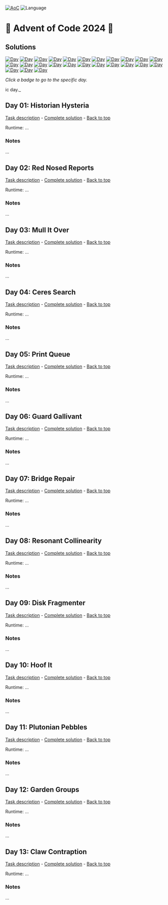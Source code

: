 <!-- Entries between SOLUTIONS and RESULTS tags are auto-generated -->

[![AoC](https://badgen.net/badge/AoC/2024/blue)](https://adventofcode.com/2024)
![Language](https://badgen.net/badge/Language/Python/blue)

# 🎄 Advent of Code 2024 🎄

## Solutions

<!--SOLUTIONS-->

[![Day](https://badgen.net/badge/01/%E2%98%85%E2%98%85/green)](#d01)
[![Day](https://badgen.net/badge/02/%E2%98%85%E2%98%85/green)](#d02)
[![Day](https://badgen.net/badge/03/%E2%98%85%E2%98%85/green)](#d03)
[![Day](https://badgen.net/badge/04/%E2%98%85%E2%98%85/green)](#d04)
[![Day](https://badgen.net/badge/05/%E2%98%85%E2%98%85/green)](#d05)
[![Day](https://badgen.net/badge/06/%E2%98%85%E2%98%85/green)](#d06)
[![Day](https://badgen.net/badge/07/%E2%98%85%E2%98%85/green)](#d07)
[![Day](https://badgen.net/badge/08/%E2%98%85%E2%98%85/green)](#d08)
[![Day](https://badgen.net/badge/09/%E2%98%85%E2%98%85/green)](#d09)
[![Day](https://badgen.net/badge/10/%E2%98%85%E2%98%85/green)](#d10)
[![Day](https://badgen.net/badge/11/%E2%98%85%E2%98%85/green)](#d11)
[![Day](https://badgen.net/badge/12/%E2%98%85%E2%98%85/green)](#d12)
[![Day](https://badgen.net/badge/13/%E2%98%85%E2%98%85/green)](#d13)
[![Day](https://badgen.net/badge/14/%E2%98%86%E2%98%86/gray)](#d14)
[![Day](https://badgen.net/badge/15/%E2%98%86%E2%98%86/gray)](#d15)
[![Day](https://badgen.net/badge/16/%E2%98%86%E2%98%86/gray)](#d16)
[![Day](https://badgen.net/badge/17/%E2%98%86%E2%98%86/gray)](#d17)
[![Day](https://badgen.net/badge/18/%E2%98%86%E2%98%86/gray)](#d18)
[![Day](https://badgen.net/badge/19/%E2%98%86%E2%98%86/gray)](#d19)
[![Day](https://badgen.net/badge/20/%E2%98%86%E2%98%86/gray)](#d20)
[![Day](https://badgen.net/badge/21/%E2%98%86%E2%98%86/gray)](#d21)
[![Day](https://badgen.net/badge/22/%E2%98%86%E2%98%86/gray)](#d22)
[![Day](https://badgen.net/badge/23/%E2%98%86%E2%98%86/gray)](#d23)
[![Day](https://badgen.net/badge/24/%E2%98%86%E2%98%86/gray)](#d24)
[![Day](https://badgen.net/badge/25/%E2%98%86%E2%98%86/gray)](#d25)

_Click a badge to go to the specific day._

ic day._

## <a name="d01"></a> Day 01: Historian Hysteria

[Task description](https://adventofcode.com/2024/day/1) - [Complete solution](day01/historian_hysteria.py) - [Back to top](#top)  

Runtime: ...  

### Notes

...  

## <a name="d02"></a> Day 02: Red Nosed Reports

[Task description](https://adventofcode.com/2024/day/2) - [Complete solution](day02/red_nosed_reports.py) - [Back to top](#top)  

Runtime: ...  

### Notes

...  

## <a name="d03"></a> Day 03: Mull It Over

[Task description](https://adventofcode.com/2024/day/3) - [Complete solution](day03/mull_it_over.py) - [Back to top](#top)  

Runtime: ...  

### Notes

...  

## <a name="d04"></a> Day 04: Ceres Search

[Task description](https://adventofcode.com/2024/day/4) - [Complete solution](day04/ceres_search.py) - [Back to top](#top)  

Runtime: ...  

### Notes

...  

## <a name="d05"></a> Day 05: Print Queue

[Task description](https://adventofcode.com/2024/day/5) - [Complete solution](day05/print_queue.py) - [Back to top](#top)  

Runtime: ...  

### Notes

...  

## <a name="d06"></a> Day 06: Guard Gallivant

[Task description](https://adventofcode.com/2024/day/6) - [Complete solution](day06/guard_gallivant.py) - [Back to top](#top)  

Runtime: ...  

### Notes

...  

## <a name="d07"></a> Day 07: Bridge Repair

[Task description](https://adventofcode.com/2024/day/7) - [Complete solution](day07/bridge_repair.py) - [Back to top](#top)  

Runtime: ...  

### Notes

...  

## <a name="d08"></a> Day 08: Resonant Collinearity

[Task description](https://adventofcode.com/2024/day/8) - [Complete solution](day08/resonant_collinearity.py) - [Back to top](#top)  

Runtime: ...  

### Notes

...  

## <a name="d09"></a> Day 09: Disk Fragmenter

[Task description](https://adventofcode.com/2024/day/9) - [Complete solution](day09/disk_fragmenter.py) - [Back to top](#top)  

Runtime: ...  

### Notes

...  

## <a name="d10"></a> Day 10: Hoof It

[Task description](https://adventofcode.com/2024/day/10) - [Complete solution](day10/hoof_it.py) - [Back to top](#top)  

Runtime: ...  

### Notes

...  

## <a name="d11"></a> Day 11: Plutonian Pebbles

[Task description](https://adventofcode.com/2024/day/11) - [Complete solution](day11/plutonian_pebbles.py) - [Back to top](#top)  

Runtime: ...  

### Notes

...  

## <a name="d12"></a> Day 12: Garden Groups

[Task description](https://adventofcode.com/2024/day/12) - [Complete solution](day12/garden_groups.py) - [Back to top](#top)  

Runtime: ...  

### Notes

...  

## <a name="d13"></a> Day 13: Claw Contraption

[Task description](https://adventofcode.com/2024/day/13) - [Complete solution](day13/claw_contraption.py) - [Back to top](#top)  

Runtime: ...  

### Notes

...  

